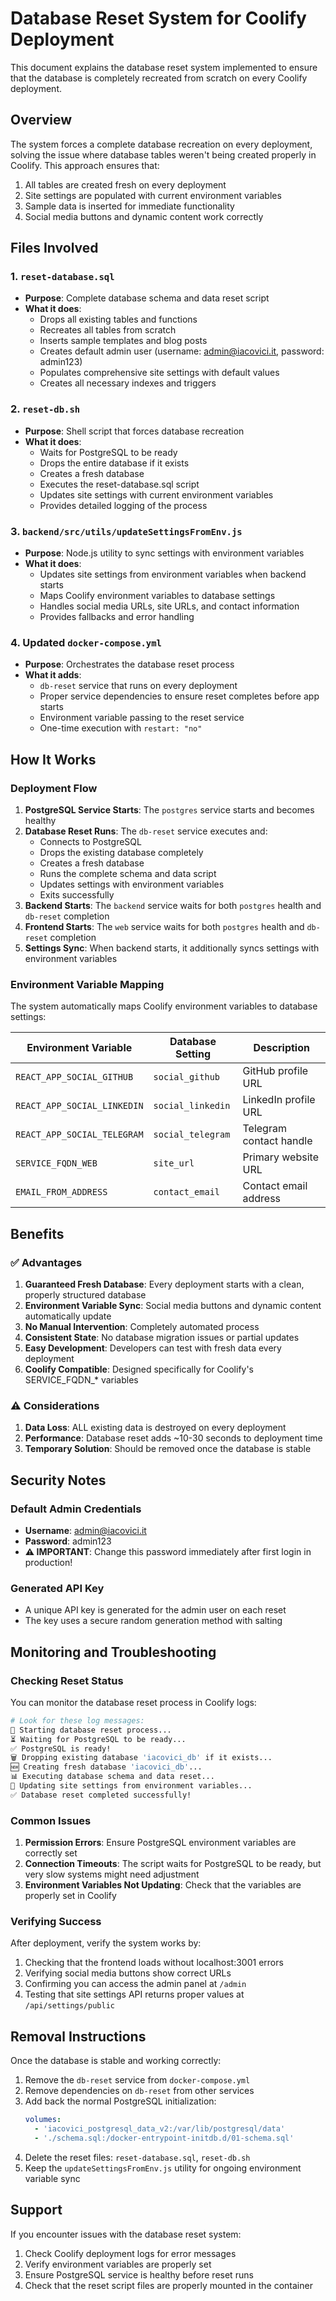 # Database Reset System for Coolify Deployment

This document explains the database reset system implemented to ensure that the database is completely recreated from scratch on every Coolify deployment.

## Overview

The system forces a complete database recreation on every deployment, solving the issue where database tables weren't being created properly in Coolify. This approach ensures that:

1. All tables are created fresh on every deployment
2. Site settings are populated with current environment variables
3. Sample data is inserted for immediate functionality
4. Social media buttons and dynamic content work correctly

## Files Involved

### 1. `reset-database.sql`
- **Purpose**: Complete database schema and data reset script
- **What it does**:
  - Drops all existing tables and functions
  - Recreates all tables from scratch
  - Inserts sample templates and blog posts
  - Creates default admin user (username: admin@iacovici.it, password: admin123)
  - Populates comprehensive site settings with default values
  - Creates all necessary indexes and triggers

### 2. `reset-db.sh`
- **Purpose**: Shell script that forces database recreation
- **What it does**:
  - Waits for PostgreSQL to be ready
  - Drops the entire database if it exists
  - Creates a fresh database
  - Executes the reset-database.sql script
  - Updates site settings with current environment variables
  - Provides detailed logging of the process

### 3. `backend/src/utils/updateSettingsFromEnv.js`
- **Purpose**: Node.js utility to sync settings with environment variables
- **What it does**:
  - Updates site settings from environment variables when backend starts
  - Maps Coolify environment variables to database settings
  - Handles social media URLs, site URLs, and contact information
  - Provides fallbacks and error handling

### 4. Updated `docker-compose.yml`
- **Purpose**: Orchestrates the database reset process
- **What it adds**:
  - `db-reset` service that runs on every deployment
  - Proper service dependencies to ensure reset completes before app starts
  - Environment variable passing to the reset service
  - One-time execution with `restart: "no"`

## How It Works

### Deployment Flow

1. **PostgreSQL Service Starts**: The `postgres` service starts and becomes healthy
2. **Database Reset Runs**: The `db-reset` service executes and:
   - Connects to PostgreSQL
   - Drops the existing database completely
   - Creates a fresh database
   - Runs the complete schema and data script
   - Updates settings with environment variables
   - Exits successfully
3. **Backend Starts**: The `backend` service waits for both `postgres` health and `db-reset` completion
4. **Frontend Starts**: The `web` service waits for both `postgres` health and `db-reset` completion
5. **Settings Sync**: When backend starts, it additionally syncs settings with environment variables

### Environment Variable Mapping

The system automatically maps Coolify environment variables to database settings:

| Environment Variable | Database Setting | Description |
|---------------------|------------------|-------------|
| `REACT_APP_SOCIAL_GITHUB` | `social_github` | GitHub profile URL |
| `REACT_APP_SOCIAL_LINKEDIN` | `social_linkedin` | LinkedIn profile URL |
| `REACT_APP_SOCIAL_TELEGRAM` | `social_telegram` | Telegram contact handle |
| `SERVICE_FQDN_WEB` | `site_url` | Primary website URL |
| `EMAIL_FROM_ADDRESS` | `contact_email` | Contact email address |

## Benefits

### ✅ Advantages

1. **Guaranteed Fresh Database**: Every deployment starts with a clean, properly structured database
2. **Environment Variable Sync**: Social media buttons and dynamic content automatically update
3. **No Manual Intervention**: Completely automated process
4. **Consistent State**: No database migration issues or partial updates
5. **Easy Development**: Developers can test with fresh data every deployment
6. **Coolify Compatible**: Designed specifically for Coolify's SERVICE_FQDN_* variables

### ⚠️ Considerations

1. **Data Loss**: ALL existing data is destroyed on every deployment
2. **Performance**: Database reset adds ~10-30 seconds to deployment time
3. **Temporary Solution**: Should be removed once the database is stable

## Security Notes

### Default Admin Credentials
- **Username**: admin@iacovici.it
- **Password**: admin123
- **⚠️ IMPORTANT**: Change this password immediately after first login in production!

### Generated API Key
- A unique API key is generated for the admin user on each reset
- The key uses a secure random generation method with salting

## Monitoring and Troubleshooting

### Checking Reset Status

You can monitor the database reset process in Coolify logs:

```bash
# Look for these log messages:
🔄 Starting database reset process...
⏳ Waiting for PostgreSQL to be ready...
✅ PostgreSQL is ready!
🗑️ Dropping existing database 'iacovici_db' if it exists...
🆕 Creating fresh database 'iacovici_db'...
📊 Executing database schema and data reset...
🔧 Updating site settings from environment variables...
✅ Database reset completed successfully!
```

### Common Issues

1. **Permission Errors**: Ensure PostgreSQL environment variables are correctly set
2. **Connection Timeouts**: The script waits for PostgreSQL to be ready, but very slow systems might need adjustment
3. **Environment Variables Not Updating**: Check that the variables are properly set in Coolify

### Verifying Success

After deployment, verify the system works by:

1. Checking that the frontend loads without localhost:3001 errors
2. Verifying social media buttons show correct URLs
3. Confirming you can access the admin panel at `/admin`
4. Testing that site settings API returns proper values at `/api/settings/public`

## Removal Instructions

Once the database is stable and working correctly:

1. Remove the `db-reset` service from `docker-compose.yml`
2. Remove dependencies on `db-reset` from other services
3. Add back the normal PostgreSQL initialization:
   ```yaml
   volumes:
     - 'iacovici_postgresql_data_v2:/var/lib/postgresql/data'
     - './schema.sql:/docker-entrypoint-initdb.d/01-schema.sql'
   ```
4. Delete the reset files: `reset-database.sql`, `reset-db.sh`
5. Keep the `updateSettingsFromEnv.js` utility for ongoing environment variable sync

## Support

If you encounter issues with the database reset system:

1. Check Coolify deployment logs for error messages
2. Verify environment variables are properly set
3. Ensure PostgreSQL service is healthy before reset runs
4. Check that the reset script files are properly mounted in the container